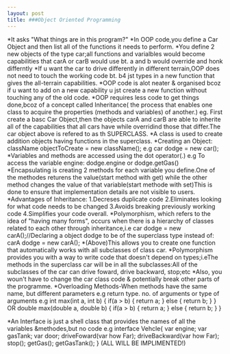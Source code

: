 ```yaml
---
layout: post
title: ###Object Oriented Programming
---
```

*It asks "What things are in this program?"
*In OOP code,you define a Car Object and then list all of the functions it needs to perform.
*You define 2 new objects of the type car;all functions and varialbles would become capabilities that carA or carB would use bt. a and b would override and honk differntly
*If u want the car to drive differently in different terrain,OOP does not need to touch the working code bt. b4 jst types in a new function that gives the all-terrain capabilities.
*OOP code is alot neater & organised bcoz if u want to add on a new capability u jst create a new function without touching any of the old code.
*OOP requires less code to get things done,bcoz of a concept called Inheritance( the process that enables one class to acquire the properties (methods and variables) of another.) eg. First create a basc Car Object,then the objects carA and carB  are able to inherite all of the capabilities that all cars have while overridind those that differ.The car object above is refered to as th SUPERCLASS.
*A class is used to create addition objects having functions in the superclass.
*Creating an Object:
className objectToCreate = new className();
e.g car dodge = new car();
*Variables and methods are accessed using the dot operator(.) e.g To access the variable engine:
dodge.engine or dodge.getGas()
*Encapsulating is creating 2 methods for each variable you define.One of the methodes returens the value(start method with get) while the other method changes the value of that variable(start methode with set)This is done to ensure that implementation details are not visible to users.   
*Advantages of Inheritance:
1.Decreses duplicate code
2.Eliminates looking for what code needs to be changed
3.Avoids breaking previously working code
4.Simplifies your code overall.
*Polymorphism, which refers to the idea of "having many forms", occurs when there is a hierarchy of classes related to each other through inheritance,i.e
car dodge = new carA();//Declaring a object dodge to be of the superclass type instead of:
carA dodge = new carA();
*(Above)This allows you to create one function that automatically works with all subclasses of class car.
*Polymorphism provides you with a way to write code that doesn't depend on types;i.eThe methods in the superclass car will be in all the subclasses:All of the subclasses of the car can drive foward, drive backward, stop;etc
*Also, you woun't have to change the car class code & potentially break other parts of the programme.
*Overloading Methods-When methods have the same name, but different parameters e.g return type. no. of arguments or type of arguments e.g
int max(int a, int b) {
  if(a > b) {
    return a;
  }
  else {
    return b;
  }
}
         OR
double max(double a, double b) {
  if(a > b) {
    return a;
  }
  else {
    return b;
  }
}

*An Interface is just a shell class that provides the names of all the variables &methodes,but no code e.g
interface Vehcle{
var engine;
var gasTank;
var door;
driveFoward(var how Far);
driveBackward(var how Far);
stop();
getGas();
getGasTank();
}
(ALL WILL BE IMPLIMENTED!)

